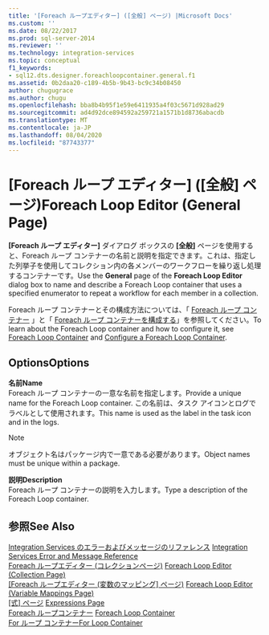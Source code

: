 ```yaml
---
title: '[Foreach ループエディター] ([全般] ページ) |Microsoft Docs'
ms.custom: ''
ms.date: 08/22/2017
ms.prod: sql-server-2014
ms.reviewer: ''
ms.technology: integration-services
ms.topic: conceptual
f1_keywords:
- sql12.dts.designer.foreachloopcontainer.general.f1
ms.assetid: 0b2daa20-c189-4b5b-9b43-bc9c34b08450
author: chugugrace
ms.author: chugu
ms.openlocfilehash: bba8b4b95f1e59e6411935a4f03c5671d928ad29
ms.sourcegitcommit: ad4d92dce894592a259721a1571b1d8736abacdb
ms.translationtype: MT
ms.contentlocale: ja-JP
ms.lasthandoff: 08/04/2020
ms.locfileid: "87743377"
---
```

# <a name="foreach-loop-editor-general-page"></a><span data-ttu-id="67e83-102">[Foreach ループ エディター] ([全般] ページ)</span><span class="sxs-lookup"><span data-stu-id="67e83-102">Foreach Loop Editor (General Page)</span></span>
  <span data-ttu-id="67e83-103">**[Foreach ループ エディター]** ダイアログ ボックスの **[全般]** ページを使用すると、Foreach ループ コンテナーの名前と説明を指定できます。これは、指定した列挙子を使用してコレクション内の各メンバーのワークフローを繰り返し処理するコンテナーです。</span><span class="sxs-lookup"><span data-stu-id="67e83-103">Use the **General** page of the **Foreach Loop Editor** dialog box to name and describe a Foreach Loop container that uses a specified enumerator to repeat a workflow for each member in a collection.</span></span>  
  
 <span data-ttu-id="67e83-104">Foreach ループ コンテナーとその構成方法については、「 [Foreach ループ コンテナー](control-flow/foreach-loop-container.md) 」と「 [Foreach ループ コンテナーを構成する](../../2014/integration-services/configure-a-foreach-loop-container.md)」を参照してください。</span><span class="sxs-lookup"><span data-stu-id="67e83-104">To learn about the Foreach Loop container and how to configure it, see [Foreach Loop Container](control-flow/foreach-loop-container.md) and [Configure a Foreach Loop Container](../../2014/integration-services/configure-a-foreach-loop-container.md).</span></span>  
  
## <a name="options"></a><span data-ttu-id="67e83-105">Options</span><span class="sxs-lookup"><span data-stu-id="67e83-105">Options</span></span>  
 <span data-ttu-id="67e83-106">**名前**</span><span class="sxs-lookup"><span data-stu-id="67e83-106">**Name**</span></span>  
 <span data-ttu-id="67e83-107">Foreach ループ コンテナーの一意な名前を指定します。</span><span class="sxs-lookup"><span data-stu-id="67e83-107">Provide a unique name for the Foreach Loop container.</span></span> <span data-ttu-id="67e83-108">この名前は、タスク アイコンとログでラベルとして使用されます。</span><span class="sxs-lookup"><span data-stu-id="67e83-108">This name is used as the label in the task icon and in the logs.</span></span>  
  
> [!NOTE]  
>  <span data-ttu-id="67e83-109">オブジェクト名はパッケージ内で一意である必要があります。</span><span class="sxs-lookup"><span data-stu-id="67e83-109">Object names must be unique within a package.</span></span>  
  
 <span data-ttu-id="67e83-110">**説明**</span><span class="sxs-lookup"><span data-stu-id="67e83-110">**Description**</span></span>  
 <span data-ttu-id="67e83-111">Foreach ループ コンテナーの説明を入力します。</span><span class="sxs-lookup"><span data-stu-id="67e83-111">Type a description of the Foreach Loop container.</span></span>  
  
## <a name="see-also"></a><span data-ttu-id="67e83-112">参照</span><span class="sxs-lookup"><span data-stu-id="67e83-112">See Also</span></span>  
 <span data-ttu-id="67e83-113">[Integration Services のエラーおよびメッセージのリファレンス](../../2014/integration-services/integration-services-error-and-message-reference.md) </span><span class="sxs-lookup"><span data-stu-id="67e83-113">[Integration Services Error and Message Reference](../../2014/integration-services/integration-services-error-and-message-reference.md) </span></span>  
 <span data-ttu-id="67e83-114">[Foreach ループエディター &#40;コレクションページ&#41;](../../2014/integration-services/foreach-loop-editor-collection-page.md) </span><span class="sxs-lookup"><span data-stu-id="67e83-114">[Foreach Loop Editor &#40;Collection Page&#41;](../../2014/integration-services/foreach-loop-editor-collection-page.md) </span></span>  
 <span data-ttu-id="67e83-115">[[Foreach ループエディター &#40;変数のマッピング] ページ&#41;](../../2014/integration-services/foreach-loop-editor-variable-mappings-page.md) </span><span class="sxs-lookup"><span data-stu-id="67e83-115">[Foreach Loop Editor &#40;Variable Mappings Page&#41;](../../2014/integration-services/foreach-loop-editor-variable-mappings-page.md) </span></span>  
 <span data-ttu-id="67e83-116">[[式] ページ](expressions/expressions-page.md) </span><span class="sxs-lookup"><span data-stu-id="67e83-116">[Expressions Page](expressions/expressions-page.md) </span></span>  
 <span data-ttu-id="67e83-117">[Foreach ループコンテナー](control-flow/foreach-loop-container.md) </span><span class="sxs-lookup"><span data-stu-id="67e83-117">[Foreach Loop Container](control-flow/foreach-loop-container.md) </span></span>  
 [<span data-ttu-id="67e83-118">For ループ コンテナー</span><span class="sxs-lookup"><span data-stu-id="67e83-118">For Loop Container</span></span>](control-flow/for-loop-container.md)  
  
  
